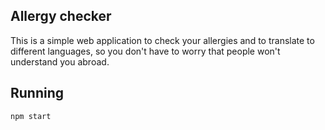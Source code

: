 ## Allergy checker

This is a simple web application to check your allergies and to translate to different languages, so you don't have to worry that people won't understand you abroad.

## Running

```sh
npm start
```
